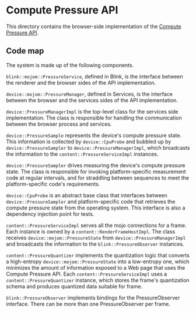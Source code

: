 # Compute Pressure API

This directory contains the browser-side implementation of the
[Compute Pressure API](https://github.com/wicg/compute-pressure/).

## Code map

The system is made up of the following components.

`blink::mojom::PressureService`, defined in Blink, is the interface between
the renderer and the browser sides of the API implementation.

`device::mojom::PressureManager`, defined in Services, is the interface
between the browser and the services sides of the API implementation.

`device::PressureManagerImpl` is the top-level class for the services side
implementation. The class is responsible for handling the communication
between the browser process and services.

`device::PressureSample` represents the device's compute pressure state.
This information is collected by `device::CpuProbe` and bubbled up by
`device::PressureSampler` to `device::PressureManagerImpl`, which broadcasts
the information to the `content::PressureServiceImpl` instances.

`device::PressureSampler` drives measuring the device's compute pressure
state. The class is responsible for invoking platform-specific measurement
code at regular intervals, and for straddling between sequences to meet
the platform-specific code's requirements.

`device::CpuProbe` is an abstract base class that interfaces between
`device::PressureSampler` and platform-specific code that retrieves the
compute pressure state from the operating system. This interface is also
a dependency injection point for tests.

`content::PressureServiceImpl` serves all the mojo connections for a frame.
Each instance is owned by a `content::RenderFrameHostImpl`. The class receives
`device::mojom::PressureState` from `device::PressureManagerImpl` and
broadcasts the information to the `blink::PressureObserver` instances.

`content::PressureQuantizer` implements the quantization logic that converts
a high-entropy `device::mojom::PressureState` into a low-entropy one, which
minimizes the amount of information exposed to a Web page that uses the
Compute Pressure API. Each `content::PressureServiceImpl` uses a
`content::PressureQuantizer` instance, which stores the frame's
quantization schema and produces quantized data suitable for frame.

`blink::PressureObserver` implements bindings for the PressureObserver
interface. There can be more than one PressureObserver per frame.
